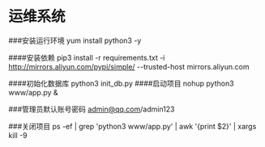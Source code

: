 运维系统
======================
###安装运行环境
yum install python3 -y

####安装依赖
pip3 install -r requirements.txt -i http://mirrors.aliyun.com/pypi/simple/ --trusted-host mirrors.aliyun.com

####初始化数据库
python3 init_db.py
####启动项目
nohup python3 www/app.py &

###管理员默认账号密码
admin@qq.com/admin123

###关闭项目
ps -ef | grep 'python3 www/app.py' | awk '{print $2}' | xargs kill -9